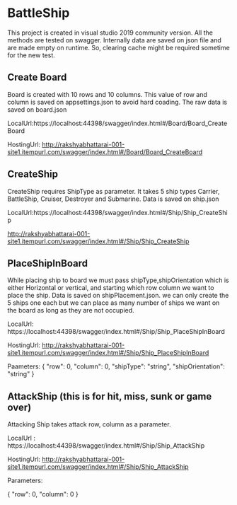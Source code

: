 # BattleShip 

This project is created in visual studio 2019 community version. All the methods are tested on swagger. Internally data are saved on json file and are made empty on runtime. So, clearing cache might be required sometime for the new test.

## Create Board

Board is created with 10 rows and 10 columns. This value of row and column is saved on appsettings.json to avoid hard coading. The raw data is saved on board.json 

LocalUrl:https://localhost:44398/swagger/index.html#/Board/Board_CreateBoard

HostingUrl: http://rakshyabhattarai-001-site1.itempurl.com/swagger/index.html#/Board/Board_CreateBoard

## CreateShip

CreateShip requires ShipType as parameter. It takes 5 ship types Carrier, BattleShip, Cruiser, Destroyer and Submarine. Data is saved on ship.json

LocalUrl:https://localhost:44398/swagger/index.html#/Ship/Ship_CreateShip

http://rakshyabhattarai-001-site1.itempurl.com/swagger/index.html#/Ship/Ship_CreateShip

## PlaceShipInBoard

While placing ship to board we must pass shipType,shipOrientation which is either Horizontal or vertical, and starting which row column we want to place the ship. Data is saved on shipPlacement.json. we can only create the 5 ships one each but we can place as many number of ships we want on the board as long as they are not occupied.

LocalUrl: https://localhost:44398/swagger/index.html#/Ship/Ship_PlaceShipInBoard

HostingUrl: http://rakshyabhattarai-001-site1.itempurl.com/swagger/index.html#/Ship/Ship_PlaceShipInBoard

Paameters: 
{
  "row": 0,
  "column": 0,
  "shipType": "string",
  "shipOrientation": "string"
}

## AttackShip (this is for hit, miss, sunk or game over)

Attacking Ship takes attack row, column as a parameter. 

LocalUrl : https://localhost:44398/swagger/index.html#/Ship/Ship_AttackShip

HostingUrl: http://rakshyabhattarai-001-site1.itempurl.com/swagger/index.html#/Ship/Ship_AttackShip

Parameters:

{
  "row": 0,
  "column": 0
}

